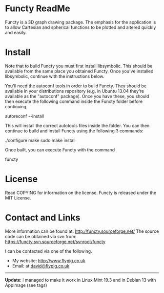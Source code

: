 Functy ReadMe
=============

Functy is a 3D graph drawing package. The emphasis for the application is to allow Cartesian and spherical functions to be plotted and altered quickly and easily.

Install
=======

Note that to build Functy you must first install libsymbolic. This should be available from the same place you obtained Functy. Once you've installed libsymbolic, continue with the instructions below.

You'll need the autoconf tools in order to build Functy. They should be available in your distributions repository (e.g. in Ubuntu 13.04 they're available as the "autoconf" package). Once you have these, you should then execute the following command inside the Functy folder before continuing.

autoreconf --install

This will install the correct autotools files inside the folder. You can then continue to build and install Functy using the following 3 commands:

./configure
make
sudo make install

Once built, you can execute Functy with the command

functy

License
=======

Read COPYING for information on the license. Functy is released under the MIT License.

Contact and Links
=================

More information can be found at: http://functy.sourceforge.net/
The source code can be obtained via svn from: https://functy.svn.sourceforge.net/svnroot/functy

I can be contacted via one of the following.

* My website: http://www.flypig.co.uk
* Email: at david@flypig.co.uk



---

 

**Update**: I managed to make it work in Linux Mint 19.3 and in Debian 13 with AppImage (see tags)
